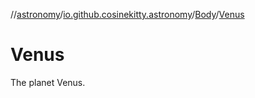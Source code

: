 //[astronomy](../../../../index.md)/[io.github.cosinekitty.astronomy](../../index.md)/[Body](../index.md)/[Venus](index.md)

# Venus

The planet Venus.

